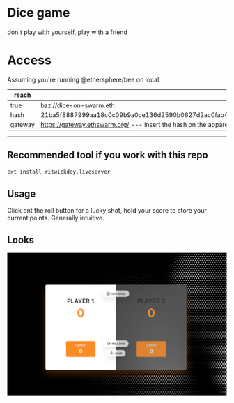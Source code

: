 # Dice game

don't play with yourself, play with a friend

# Access

Assuming you're running @ethersphere/bee on local

| reach   |                                                                         |
| ------- | ----------------------------------------------------------------------- |
| true    | bzz://dice-on-swarm.eth                                                 |
| hash    | 21ba5f8887999aa18c0c09b9a0ce136d2590b0627d2ac0fab437d93af65b0d33        |
| gateway | https://gateway.ethswarm.org/ --- insert the hash on the apparent field |

---

## Recommended tool if you work with this repo

```bash
ext install ritwickdey.liveserver
```

## Usage

Click ont the roll button for a lucky shot, hold your score to store your current points. Generally intuitive.

## Looks

![](./assets/source/sneakpeak.png)

[def]: https://gateway.ethswarm.org/
